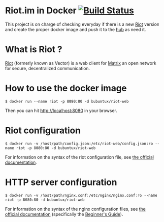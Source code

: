# Riot.im in Docker [![Build Status](https://travis-ci.org/bubuntux/docker-riot-web.svg?branch=master)](https://travis-ci.org/bubuntux/docker-riot-web)
This project is on charge of checking everyday if there is a new [Riot](https://riot.im) version and create the proper docker image and push it to the [hub](https://hub.docker.com/r/bubuntux/riot-web/) as need it.

# What is Riot ? #
[Riot](https://about.riot.im/what-is-riot) (formerly known as Vector) is a web client for [Matrix](https://matrix.org) an open network for secure, decentralized communication.

# How to use the docker image #
```
$ docker run --name riot -p 8080:80 -d bubuntux/riot-web
```
Then you can hit [http://localhost:8080](http://localhost:8080) in your browser.

# Riot configuration #
```
$ docker run -v /host/path/config.json:/etc/riot-web/config.json:ro --name riot -p 8080:80 -d bubuntux/riot-web
```
For information on the syntax of the riot configuration file, see [the official documentation](https://github.com/vector-im/riot-web#configjson).

# HTTP server configuration #
```
$ docker run -v /host/path/nginx.conf:/etc/nginx/nginx.conf:ro --name riot -p 8080:80 -d bubuntux/riot-web
```
For information on the syntax of the nginx configuration files, see [the official documentation](http://nginx.org/en/docs/) (specifically the [Beginner's Guide](http://nginx.org/en/docs/beginners_guide.html#conf_structure)).
